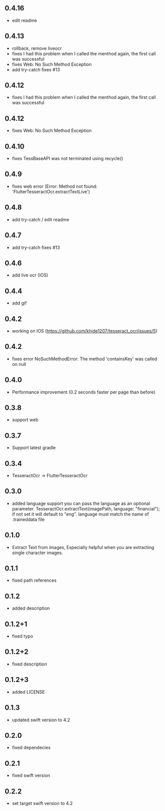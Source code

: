 ## 0.4.16
* edit readme 

## 0.4.13

* rollback, remove liveocr 
* fixes I had this problem when I called the menthod again, the first call was successful 
* fixes Web: No Such Method Exception
* add try-catch fixes #13

## 0.4.12

* fixes I had this problem when I called the menthod again, the first call was successful 

## 0.4.12

* fixes Web: No Such Method Exception


## 0.4.10

* fixes TessBaseAPI was not terminated using recycle()

## 0.4.9

* fixes web error (Error: Method not found: 'FlutterTesseractOcr.extractTextLive')

## 0.4.8

* add try-catch / edit readme 

## 0.4.7

* add try-catch fixes #13

## 0.4.6

* add live ocr (IOS)

## 0.4.4

* add gif

## 0.4.2

* working on IOS (https://github.com/khjde1207/tesseract_ocr/issues/5)


## 0.4.2

* fixes error NoSuchMethodError: The method 'containsKey' was called on null

## 0.4.0

* Performance improvement (0.2 seconds faster per page than before)

## 0.3.8

* support web 

## 0.3.7

* Support latest gradle 

## 0.3.4

* TesseractOcr -> FlutterTesseractOcr 

## 0.3.0

* added language support you can pass the language as an optional parameter. TesseractOcr.extractText(imagePath, language: "financial");
if not set it will default to "eng". language must match the name of .traineddata file

## 0.1.0

* Extract Text from images, Especially helpful when you are extracting single character images.

## 0.1.1

* fixed path references

## 0.1.2

* added description

## 0.1.2+1

* fixed typo

## 0.1.2+2

* fixed description

## 0.1.2+3

* added LICENSE
## 0.1.3

* updated swift version to 4.2

## 0.2.0

* fixed dependecies

## 0.2.1

* fixed swift version

## 0.2.2

* set target swift version to 4.2


